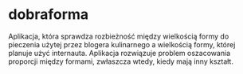 # dobraforma
Aplikacja, która sprawdza rozbieżność między wielkością formy do pieczenia użytej przez blogera kulinarnego a wielkością formy, której planuje użyć internauta. Aplikacja rozwiązuje problem oszacowania proporcji między formami, zwłaszcza wtedy, kiedy mają inny kształt.
